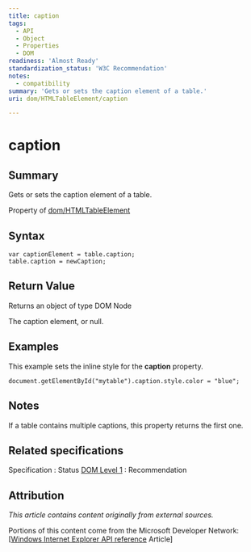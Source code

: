 ```yaml
---
title: caption
tags:
  - API
  - Object
  - Properties
  - DOM
readiness: 'Almost Ready'
standardization_status: 'W3C Recommendation'
notes:
  - compatibility
summary: 'Gets or sets the caption element of a table.'
uri: dom/HTMLTableElement/caption

---
```

# caption

## Summary

Gets or sets the caption element of a table.

<span data-meta="applies_to" data-type="key">Property of <span data-type="value">[dom/HTMLTableElement](/dom/HTMLTableElement)</span></span>

## Syntax

``` {.js}
var captionElement = table.caption;
table.caption = newCaption;
```

## Return Value

<span data-meta="return" data-type="key">Returns an object of type <span data-type="value">DOM Node</span></span>

The caption element, or null.

## Examples

This example sets the inline style for the **caption** property.

``` {.js}
document.getElementById("mytable").caption.style.color = "blue";
```

## Notes

If a table contains multiple captions, this property returns the first one.

## Related specifications

Specification
:   Status
[DOM Level 1](http://www.w3.org/TR/REC-DOM-Level-1/)
:   Recommendation

## Attribution

*This article contains content originally from external sources.*

Portions of this content come from the Microsoft Developer Network: [[Windows Internet Explorer API reference](http://msdn.microsoft.com/en-us/library/ie/hh828809%28v=vs.85%29.aspx) Article]

